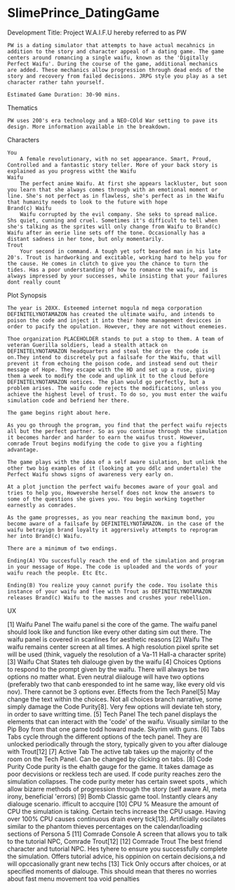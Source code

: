 # SlimePrince_DatingGame

Development Title: Project W.A.I.F.U hereby referred to as PW

	PW is a dating simulator that attempts to have actual mecahnics in addition to the story and character appeal of a dating game. The game centers around romancing a single waifu, known as the 'Digitally Perfect Waifu'. During the course of the game, additional mechanics are added. These mechanics allow progression through dead ends of the story and recovery from failed decisions. JRPG style you play as a set character rather tahn yourself.
	
	Estimated Game Duration: 30-90 mins.

Thematics

	PW uses 200's era technology and a NEO-COld War setting to pave its design. More information available in the breakdown.
	
Characters

	You
		A female revolutionary, with no set appearance. Smart, Proud, Controlled and a fantastic story teller. More of your back story is explained as you progress witht the Waifu
	Waifu
		The perfect anime Waifu. At first she appears lackluster, but soon you learn that she always comes through with an emotional moment or line. She's not perfect as in flawless, she's perfect as in the Waifu that humanity needs to look to the future with hope
	Brand(c) Waifu
		Waifu corrupted by the evil company. She seks to spread malice. Shs quiet, cunning and cruel. Sometimes it's difficult to tell when she's talking as the sprites will only change from Waifu to Brand(c) Waifu after an eerie line sets off the tone. Occasionally has a distant sadness in her tone, but only momentarily.
	Trout
		Your second in command. A tough yet soft bearded man in his late 20's. Trout is hardworking and excitable, working hard to help you for the cause. He comes in clutch to give you the chance to turn the tides. Has a poor understanding of how to romance the waifu, and is always impressed by your successes, while insisting that your failures dont really count

Plot Synopsis

	The year is 20XX. Esteemed internet mogula nd mega corporation DEFINITELYNOTAMAZON has created the ultimate waifu, and intends to poison the code and inject it into their home management devicces in order to pacify the opulation. However, they are not without enemeies.
	
	Thoe organization PLACEHOLDER stands to put a stop to them. A team of veteran Guerilla soldiers, lead a stealth attack on DEFINITELYNOTAMAZON headquarters and steal the drive the code is on.They intend to discretely put a failsafe for the Waifu, that will prevent it from echoing the poison code, and instead send out their message of Hope. They escape with the HD and set up a ruse, giving them a week to modify the code and uplink it to the cloud before DEFINITELYNOTAMAZON notices. The plan would go perfectly, but a problem arises. The waifu code rejects the modifications, unless you achieve the highest level of trust. To do so, you must enter the waifu simulation code and befriend her there. 
	
	The game begins right about here.
	
	As you go through the program, you find that the perfect waifu rejects all but the perfect partner. So as you continue through the simulation it becomes harder and harder to earn the waifus trust. However, comrade Trout begins modifying the code to give you a fighting advantage.
	
	The game plays with the idea of a self aware siulation, but unlink the other two big examples of it (looking at you ddlc and undertale) the Perfect Waifu shows signs of awareness very early on. 
	
	At a plot junction the perfect waifu becomes aware of your goal and tries to help you, Howevershe herself does not know the answers to some of the questions she gives you. You begin working together earnestly as comrades.
	
	As the game progresses, as you near reaching the maximum bond, you become aware of a failsafe by DEFINITELYNOTAMAZON. in the case of the waifu betrayign brand loyalty it aggrersively attempts to reprogram her into Brand(c) Waifu.
	
	There are a minimum of two endings.
	
	Ending(A) YOu succesfully reach the end of the simulation and program in your message of Hope. The code is uploaded and the words of your waifu reach the people. Etc Etc.
	
	Ending(B) You realize youy cannot purify the code. You isolate this instance of your waifu and flee with Trout as DEFINITELYNOTAMAZON releases Brand(c) Waifu to the masses and crushes your rebellion.

UX

[1] Waifu Panel
	The waifu panel si the core of the game. The waifu panel should look like and function like every other dating sim out there. The waifu panel is covered in scanlines for aesthetic reasons
[2] Waifu
	The waifu remains center screen at all times. A high resolution pixel sprite set will be used (think, vaguely the resolution of a Va-11 Hall-a character sprite)
[3] Waifu Chat
	States teh dialouge given by the waifu
[4] Choices
	Options to respond to the prompt given by the waifu. There will always be two options no matter what. Even neutral diialouge will have two options (preferably two that canb eresponded to int he same way, like every old vis nov). There cannot be 3 options ever. Effects from the Tech Panel[5] May change the text within the choices. Not all choices branch narrative, some simply damage the Code Purity[8]. Very few options will deviate teh story, in order to save writting time.
[5] Tech Panel
	The tech panel displays the elements that can interact with the 'code' of the waifu. Visually similar to the Pip Boy from that one game todd howard made. Skyrim with guns.
[6] Tabs
	Tabs cycle through the different options of the tech panel. They are unlocked periodically through the story, typically given to you after dialouge with Trout[12]
[7] Active Tab
	The active tab takes up the majority of the room on the Tech Panel. Can be changed by clicking on tabs.
[8] Code Purity
	Code purity is the ehalth gauge for the game. It takes damage as poor decvisions or reckless tech are used. If code purity reaches zero the simulation collapses. The code purity meter has certain sweet spots , which allow bizarre methods of progression through the story (self aware AI, meta irony, beneficial 'errors)
[9] Bomb
	Classic game tool. Instantly clears any dialouge scenario. ifficult to accquire
[10] CPU %
	Measure the amount of CPU the simulation is taking. Certain techs increase the CPU usage. Having over 100% CPU causes continuous drain every tick[13]. Artificially oscilates similar to the phantom thieves percentages on the calendar/loading sections of Persona 5
[11] Comrade Console
	A screen that allows you to talk to the tutorial NPC, Comrade Trout[12]
[12] Comrade Trout
	The best friend character and tutorial NPC. Hes tyhere to ensure you successfully complete the simulation. Offers tutorial advice, his oppinion on certain decisions,a nd will opccasionally grant new techs
[13] Tick
	Only occurs after choices, or at specified moments of dialouge. This should mean that theres no worries about fast menu movement toa void penalties
